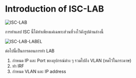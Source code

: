 # Introduction of ISC-LAB
![ISC-LAB](https://github.com/gunny64jaa/Internship-ISC./assets/102170391/4718a75c-551c-4f87-9c5d-b422e7904488)

การทำแลป ISC นี้ได้ทำเพียงแค่เฉพาะส่วนที่วงไว้ดังรูปด้านล่างนี้

![ISC-LAB-LABEL](https://github.com/gunny64jaa/Internship-ISC./assets/102170391/9ece6569-630f-4def-9e88-cb61f21c6d6d)

ต่อไปนี้เป็นการตอนการทำ LAB
1. กำหนด IP และ Port ของอุปกรณ์ต่าง ๆ รวมไปถึง VLAN (ทดไว้ในกระดาษ) 
2. ทำ IRF
3. กำหนด VLAN และ IP address
